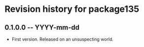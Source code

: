 # Revision history for package135

## 0.1.0.0 -- YYYY-mm-dd

* First version. Released on an unsuspecting world.

